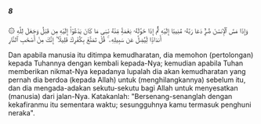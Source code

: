 ##### 8

<span class="ayah">۞ وَإِذَا مَسَّ ٱلْإِنسَٰنَ ضُرٌّۭ دَعَا رَبَّهُۥ مُنِيبًا إِلَيْهِ ثُمَّ إِذَا خَوَّلَهُۥ نِعْمَةًۭ مِّنْهُ نَسِىَ مَا كَانَ يَدْعُوٓا۟ إِلَيْهِ مِن قَبْلُ وَجَعَلَ لِلَّهِ أَندَادًۭا لِّيُضِلَّ عَن سَبِيلِهِۦ ۚ قُلْ تَمَتَّعْ بِكُفْرِكَ قَلِيلًا ۖ إِنَّكَ مِنْ أَصْحَٰبِ ٱلنَّارِ</span>

<span class="ayah_translation">Dan apabila manusia itu ditimpa kemudharatan, dia memohon (pertolongan) kepada Tuhannya dengan kembali kepada-Nya; kemudian apabila Tuhan memberikan nikmat-Nya kepadanya lupalah dia akan kemudharatan yang pernah dia berdoa (kepada Allah) untuk (menghilangkannya) sebelum itu, dan dia mengada-adakan sekutu-sekutu bagi Allah untuk menyesatkan (manusia) dari jalan-Nya. Katakanlah: "Bersenang-senanglah dengan kekafiranmu itu sementara waktu; sesungguhnya kamu termasuk penghuni neraka".</span>
